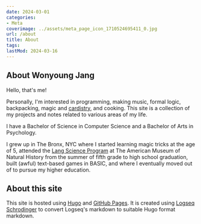 ```yaml
---
date: 2024-03-01
categories:
- Meta
coverimage: ../assets/meta_page_icon_1710524695411_0.jpg
url: /about
title: About
tags:
lastMod: 2024-03-16
---
```

## About Wonyoung Jang

Hello, that's me!

Personally, I'm interested in programming, making music, formal logic, backpacking, magic and [cardistry](https://en.wikipedia.org/wiki/Cardistry), and cooking. This site is a collection of my projects and notes related to various areas of my life.

I have a Bachelor of Science in Computer Science and a Bachelor of Arts in Psychology.

I grew up in The Bronx, NYC where I started learning magic tricks at the age of 5, attended the [Lang Science Program](https://www.amnh.org/learn-teach/children-and-families/lang-science-program) at The American Museum of Natural History from the summer of fifth grade to high school graduation, built (awful) text-based games in BASIC, and where I eventually moved out of to pursue my higher education.

## About this site

This site is hosted using [Hugo](https://gohugo.io/) and [GitHub Pages](https://pages.github.com/). It is created using [Logseq Schrodinger](https://github.com/sawhney17/logseq-schrodinger) to convert Logseq's markdown to suitable Hugo format markdown.
